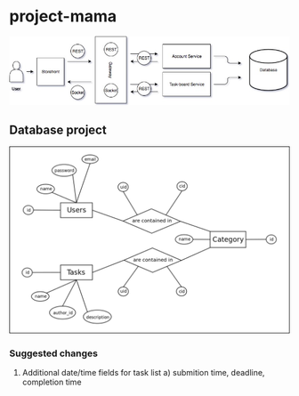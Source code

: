 # project-mama

![Diagram](docs/Diagram.jpg)

## Database project
![Diagram](docs/mamadb-schema.png)

### Suggested changes
1. Additional date/time fields for task list
  a) submition time, deadline, completion time
